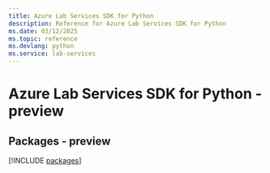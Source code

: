 ```yaml
---
title: Azure Lab Services SDK for Python
description: Reference for Azure Lab Services SDK for Python
ms.date: 03/12/2025
ms.topic: reference
ms.devlang: python
ms.service: lab-services
---
```

# Azure Lab Services SDK for Python - preview
## Packages - preview
[!INCLUDE [packages](lab-services-index.md)]